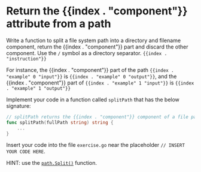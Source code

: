 # Return the {{index . "component"}} attribute from a path

Write a function to split a file system path into a directory and filename component, return the
{{index . "component"}} part and discard the other component. Use the `/` symbol as a directory
separator. `{{index . "instruction"}}`

For instance, the {{index . "component"}} part of the path `{{index . "example" 0 "input"}}` is
`{{index . "example" 0 "output"}}`, and the {{index . "component"}} part of `{{index . "example" 1 "input"}}` is
`{{index . "example" 1 "output"}}`

Implement your code in a function called `splitPath` that has the below signature:

``` go
// splitPath returns the {{index . "component"}} component of a file path.
func splitPath(fullPath string) string {
    ...
}
```

Insert your code into the file `exercise.go` near the placeholder `// INSERT YOUR CODE HERE`.

HINT: use the [`path.Split()`](https://pkg.go.dev/path#Split) function.
